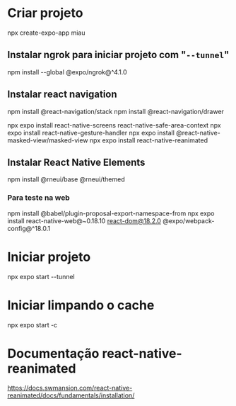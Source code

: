 # Criar projeto
npx create-expo-app miau

## Instalar ngrok para iniciar projeto com "`--tunnel`"
npm install --global @expo/ngrok@^4.1.0

## Instalar react navigation
npm install @react-navigation/stack
npm install @react-navigation/drawer

npx expo install react-native-screens react-native-safe-area-context
npx expo install react-native-gesture-handler
npx expo install @react-native-masked-view/masked-view
npx expo install react-native-reanimated

## Instalar React Native Elements
npm install @rneui/base @rneui/themed

### Para teste na web
npm install @babel/plugin-proposal-export-namespace-from
npx expo install react-native-web@~0.18.10 react-dom@18.2.0 @expo/webpack-config@^18.0.1


# Iniciar projeto
npx expo start --tunnel

# Iniciar limpando o cache
npx expo start -c


# Documentação react-native-reanimated
https://docs.swmansion.com/react-native-reanimated/docs/fundamentals/installation/